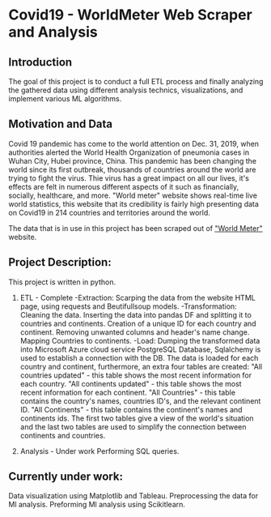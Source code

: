 # Covid19 - WorldMeter Web Scraper and Analysis
## Introduction
The goal of this project is to conduct a full ETL process and finally analyzing the gathered data using different analysis technics, visualizations, and implement various ML algorithms.

##  Motivation and Data
Covid 19 pandemic has come to the world attention on Dec. 31, 2019, when authorities alerted the World Health Organization of pneumonia cases in Wuhan City, Hubei province, China. This pandemic has been changing the world since its first outbreak, thousands of countries around the world are trying to fight the virus. Thie virus has a great impact on all our lives, it's effects are felt in numerous different aspects of it such as financially, socially, healthcare, and more.
"World meter" website shows real-time live world statistics, this website that its credibility is fairly high presenting data on Covid19 in 214 countries and territories around the world.

The data that is in use in this project has been scraped out of ["World Meter"](https://www.worldometers.info/coronavirus/) website.

## Project Description:
This project is written in python. 
1. ETL - Complete
-Extraction:
Scarping the data from the website HTML page, using requests and Beutifullsoup models.
-Transformation:
Cleaning the data.
Inserting the data into pandas DF and splitting it to countries and continents.
Creation of a unique ID for each country and continent.
Removing unwanted columns and header's name change.
Mapping Countries to continents. 
-Load:
Dumping the transformed data into Microsoft Azure cloud service PostgreSQL Database, Sqlalchemy is used to establish a connection with the DB.
The data is loaded for each country and continent, furthermore, an extra four tables are created:
"All countries updated" - this table shows the most recent information for each country.
"All continents updated" - this table shows the most recent information for each continent.
"All Countries" - this table contains the country's names, countries ID's, and the relevant continent ID.
"All Continents" - this table contains the continent's names and continents ids.
The first two tables give a view of the world's situation and the last two tables are used to simplify the connection between continents and countries.


2. Analysis - Under work
Performing SQL queries.

## Currently under work:
Data visualization using Matplotlib and Tableau.
Preprocessing the data for Ml analysis.
Preforming Ml analysis using Scikitlearn.  




